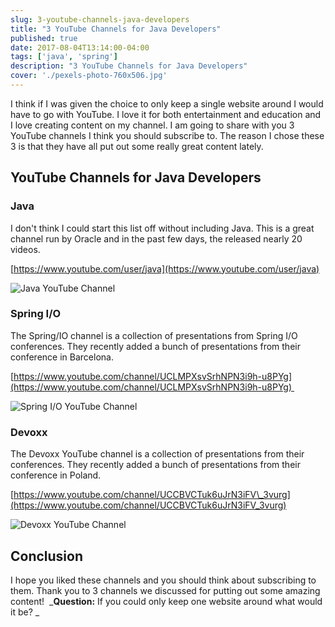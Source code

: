 ```yaml
---
slug: 3-youtube-channels-java-developers
title: "3 YouTube Channels for Java Developers"
published: true
date: 2017-08-04T13:14:00-04:00
tags: ['java', 'spring']
description: "3 YouTube Channels for Java Developers"
cover: './pexels-photo-760x506.jpg'
---
```


I think if I was given the choice to only keep a single website around I would have to go with YouTube. I love it for both entertainment and education and I love creating content on my channel. I am going to share with you 3 YouTube channels I think you should subscribe to. The reason I chose these 3 is that they have all put out some really great content lately. 

## YouTube Channels for Java Developers

### Java

I don't think I could start this list off without including Java. This is a great channel run by Oracle and in the past few days, the released nearly 20 videos. 

[https://www.youtube.com/user/java](https://www.youtube.com/user/java)

![Java YouTube Channel](./2017-08-04_13-14-20-1024x169.png)

### Spring I/O

The Spring/IO channel is a collection of presentations from Spring I/O conferences. They recently added a bunch of presentations from their conference in Barcelona. 

[https://www.youtube.com/channel/UCLMPXsvSrhNPN3i9h-u8PYg](https://www.youtube.com/channel/UCLMPXsvSrhNPN3i9h-u8PYg) 

![Spring I/O YouTube Channel](./2017-08-04_13-17-14-1024x170.png)

### Devoxx

The Devoxx YouTube channel is a collection of presentations from their conferences. They recently added a bunch of presentations from their conference in Poland. 

[https://www.youtube.com/channel/UCCBVCTuk6uJrN3iFV\_3vurg](https://www.youtube.com/channel/UCCBVCTuk6uJrN3iFV_3vurg)

![Devoxx YouTube Channel](./2017-08-04_13-17-37-1024x170.png)

## Conclusion

I hope you liked these channels and you should think about subscribing to them. Thank you to 3 channels we discussed for putting out some amazing content!  _**Question:** If you could only keep one website around what would it be? _
